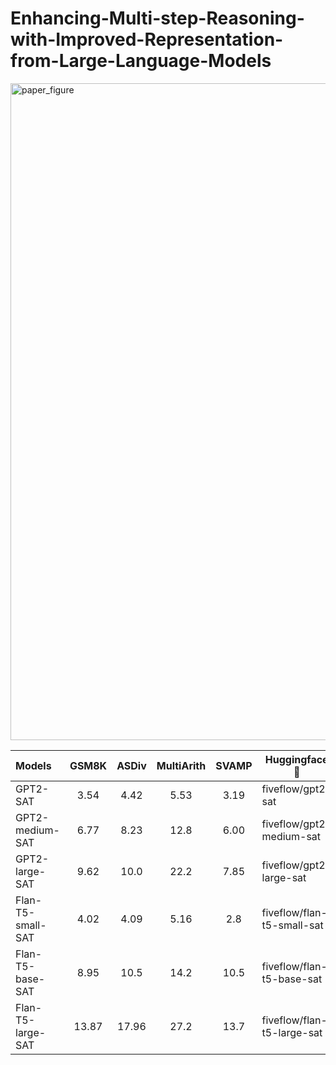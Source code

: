 # Enhancing-Multi-step-Reasoning-with-Improved-Representation-from-Large-Language-Models

<img width="1051" alt="paper_figure" src="https://github.com/kwon13/Enhancing-Multi-step-Reasoning-with-Improved-Representation-from-LLMs/assets/77109972/1e576cac-aa9e-4d78-bbb6-e9439e83314b">

|Models|GSM8K|ASDiv|MultiArith|SVAMP|Huggingface 🤗|
|:---|:---:|:---:|:---:|:---:|---|
|GPT2-SAT|3.54|4.42|5.53|3.19|fiveflow/gpt2-sat|
|GPT2-medium-SAT|6.77|8.23|12.8|6.00|fiveflow/gpt2-medium-sat|
|GPT2-large-SAT|9.62|10.0|22.2|7.85|fiveflow/gpt2-large-sat|
|Flan-T5-small-SAT|4.02|4.09|5.16|2.8|fiveflow/flan-t5-small-sat|
|Flan-T5-base-SAT|8.95|10.5|14.2|10.5|fiveflow/flan-t5-base-sat|
|Flan-T5-large-SAT|13.87|17.96|27.2|13.7|fiveflow/flan-t5-large-sat|
